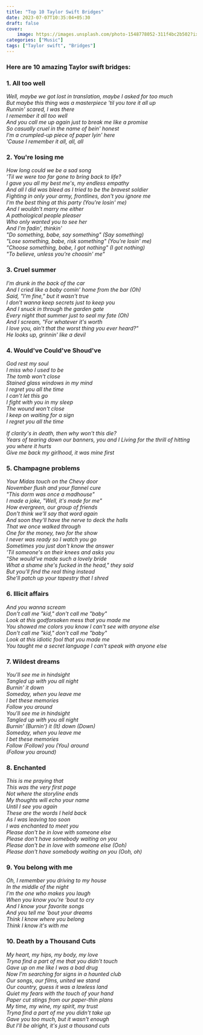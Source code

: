 ```yaml
---
title: "Top 10 Taylor Swift Bridges"
date: 2023-07-07T10:35:04+05:30
draft: false
cover:
    image: https://images.unsplash.com/photo-1548778052-311f4bc2b502?ixlib=rb-4.0.3&ixid=M3wxMjA3fDB8MHxwaG90by1wYWdlfHx8fGVufDB8fHx8fA%3D%3D&auto=format&fit=crop&w=1170&q=80
categories: ["Music"]
tags: ["Taylor swift", "Bridges"]
---
```


### Here are 10 amazing Taylor swift bridges:

###  1. All too well
_Well, maybe we got lost in translation, maybe I asked for too much  
But maybe this thing was a masterpiece 'til you tore it all up  
Runnin' scared, I was there  
I remember it all too well  
And you call me up again just to break me like a promise  
So casually cruel in the name of bein' honest  
I'm a crumpled-up piece of paper lyin' here  
'Cause I remember it all, all, all_

### 2. You're losing me
_How long could we be a sad song  
'Til we were too far gone to bring back to life?  
I gave you all my best me's, my endless empathy  
And all I did was bleed as I tried to be the bravest soldier  
Fighting in only your army, frontlines, don't you ignore me  
I'm the best thing at this party (You're losin' me)  
And I wouldn't marry me either  
A pathological people pleaser  
Who only wanted you to see her  
And I'm fadin', thinkin'  
"Do something, babe, say something" (Say something)  
"Lose something, babe, risk something" (You're losin' me)  
"Choose something, babe, I got nothing" (I got nothing)  
"To believe, unless you're choosin' me"_

### 3. Cruel summer
_I'm drunk in the back of the car  
And I cried like a baby comin' home from the bar (Oh)  
Said, "I'm fine," but it wasn't true  
I don't wanna keep secrets just to keep you  
And I snuck in through the garden gate  
Every night that summer just to seal my fate (Oh)  
And I scream, "For whatever it's worth  
I love you, ain't that the worst thing you ever heard?"  
He looks up, grinnin' like a devil_

### 4. Would've Could've Shoud've
_God rest my soul  
I miss who I used to be  
The tomb won't close  
Stained glass windows in my mind  
I regret you all the time  
I can't let this go  
I fight with you in my sleep   
The wound won't close  
I keep on waiting for a sign  
I regret you all the time_

_If clarity's in death, then why won't this die?  
Years of tearing down our banners, you and I
Living for the thrill of hitting you where it hurts  
Give me back my girlhood, it was mine first_

### 5. Champagne problems
_Your Midas touch on the Chevy door  
November flush and your flannel cure  
"This dorm was once a madhouse"  
I made a joke, "Well, it's made for me"  
How evergreen, our group of friends  
Don't think we'll say that word again  
And soon they'll have the nerve to deck the halls  
That we once walked through  
One for the money, two for the show  
I never was ready so I watch you go  
Sometimes you just don't know the answer  
'Til someone's on their knees and asks you  
"She would've made such a lovely bride  
What a shame she's fucked in the head," they said  
But you'll find the real thing instead  
She'll patch up your tapestry that I shred_

### 6. Illicit affairs
_And you wanna scream  
Don't call me "kid," don't call me "baby"  
Look at this godforsaken mess that you made me  
You showed me colors you know I can't see with anyone else  
Don't call me "kid," don't call me "baby"  
Look at this idiotic fool that you made me  
You taught me a secret language I can't speak with anyone else_

### 7. Wildest dreams
_You'll see me in hindsight  
Tangled up with you all night  
Burnin' it down  
Someday, when you leave me  
I bet these memories  
Follow you around  
You'll see me in hindsight  
Tangled up with you all night  
Burnin' (Burnin') it (It) down (Down)  
Someday, when you leave me  
I bet these memories  
Follow (Follow) you (You) around  
(Follow you around)_

### 8. Enchanted
_This is me praying that  
This was the very first page  
Not where the storyline ends  
My thoughts will echo your name  
Until I see you again  
These are the words I held back  
As I was leaving too soon  
I was enchanted to meet you  
Please don't be in love with someone else  
Please don't have somebody waiting on you  
Please don't be in love with someone else (Ooh)  
Please don't have somebody waiting on you (Ooh, oh)_

### 9. You belong with me
_Oh, I remember you driving to my house  
In the middle of the night  
I'm the one who makes you laugh  
When you know you're 'bout to cry  
And I know your favorite songs  
And you tell me 'bout your dreams  
Think I know where you belong  
Think I know it's with me_

### 10. Death by a Thousand Cuts
_My heart, my hips, my body, my love  
Tryna find a part of me that you didn't touch  
Gave up on me like I was a bad drug  
Now I'm searching for signs in a haunted club  
Our songs, our films, united we stand  
Our country, guess it was a lawless land  
Quiet my fears with the touch of your hand  
Paper cut stings from our paper-thin plans  
My time, my wine, my spirit, my trust  
Tryna find a part of me you didn't take up  
Gave you too much, but it wasn't enough  
But I'll be alright, it's just a thousand cuts_  